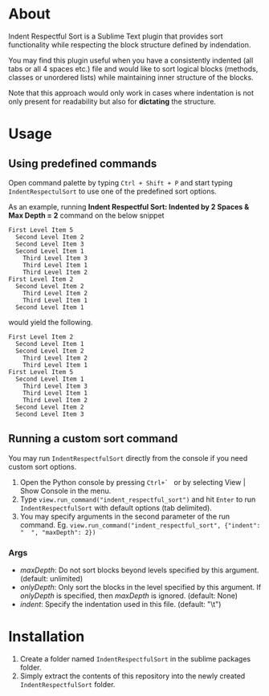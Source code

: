 # About
Indent Respectful Sort is a Sublime Text plugin that provides sort functionality while respecting the block structure defined by indendation.

You may find this plugin useful when you have a consistently indented (all tabs or all 4 spaces etc.) file and would like to sort logical blocks (methods, classes or unordered lists) while maintaining inner structure of the blocks.

Note that this approach would only work in cases where indentation is not only present for readability but also for **dictating** the structure. 

# Usage
## Using predefined commands
Open command palette by typing `Ctrl + Shift + P` and start typing `IndentRespectulSort` to use one of the predefined sort options. 

As an example, running **Indent Respectful Sort: Indented by 2 Spaces & Max Depth = 2** command on the below snippet

    First Level Item 5
      Second Level Item 2
      Second Level Item 3
      Second Level Item 1
        Third Level Item 3
        Third Level Item 1
        Third Level Item 2
    First Level Item 2
      Second Level Item 2
        Third Level Item 2
        Third Level Item 1
      Second Level Item 1
      
would yield the following.

    First Level Item 2
      Second Level Item 1
      Second Level Item 2
        Third Level Item 2
        Third Level Item 1
    First Level Item 5
      Second Level Item 1
        Third Level Item 3
        Third Level Item 1
        Third Level Item 2
      Second Level Item 2
      Second Level Item 3

## Running a custom sort command
You may run `IndentRespectfulSort` directly from the console if you need custom sort options.

1.  Open the Python console by pressing ``Ctrl+` `` or by selecting View | Show Console in the menu.
2.  Type `view.run_command("indent_respectful_sort")` and hit `Enter` to run `IndentRespectfulSort` with default options (tab delimited).
3.  You may specify arguments in the second parameter of the run command. Eg. `view.run_command("indent_respectful_sort", {"indent": "  ", "maxDepth": 2})`

### Args
- *maxDepth*: Do not sort blocks beyond levels specified by this argument. (default: unlimited)
- *onlyDepth*: Only sort the blocks in the level specified by this argument. If *onlyDepth* is specified, then *maxDepth* is ignored. (default: None)
- *indent*: Specify the indentation used in this file. (default: "\t")

# Installation
1. Create a folder named `IndentRespectfulSort` in the sublime packages folder.
2. Simply extract the contents of this repository into the newly created `IndentRespectfulSort` folder.

